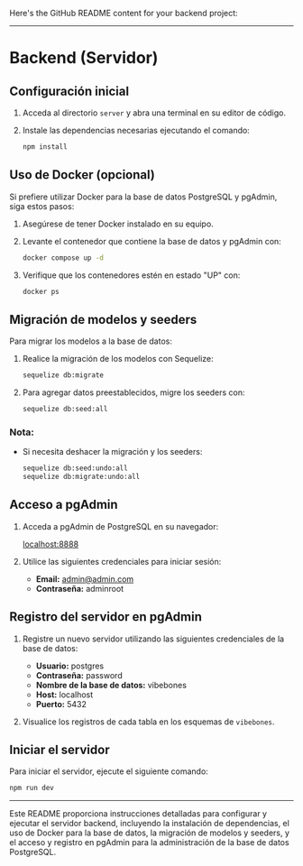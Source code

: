 Here's the GitHub README content for your backend project:

---

# Backend (Servidor)

## Configuración inicial

1. Acceda al directorio `server` y abra una terminal en su editor de código.

2. Instale las dependencias necesarias ejecutando el comando:

   ```bash
   npm install
   ```

## Uso de Docker (opcional)

Si prefiere utilizar Docker para la base de datos PostgreSQL y pgAdmin, siga estos pasos:

1. Asegúrese de tener Docker instalado en su equipo.

2. Levante el contenedor que contiene la base de datos y pgAdmin con:

   ```bash
   docker compose up -d
   ```

3. Verifique que los contenedores estén en estado "UP" con:

   ```bash
   docker ps
   ```

## Migración de modelos y seeders

Para migrar los modelos a la base de datos:

1. Realice la migración de los modelos con Sequelize:

   ```bash
   sequelize db:migrate
   ```

2. Para agregar datos preestablecidos, migre los seeders con:

   ```bash
   sequelize db:seed:all
   ```

### Nota:

- Si necesita deshacer la migración y los seeders:

  ```bash
  sequelize db:seed:undo:all
  sequelize db:migrate:undo:all
  ```

## Acceso a pgAdmin

1. Acceda a pgAdmin de PostgreSQL en su navegador:

   [localhost:8888](http://localhost:8888)

2. Utilice las siguientes credenciales para iniciar sesión:

   - **Email:** admin@admin.com
   - **Contraseña:** adminroot

## Registro del servidor en pgAdmin

1. Registre un nuevo servidor utilizando las siguientes credenciales de la base de datos:

   - **Usuario:** postgres
   - **Contraseña:** password
   - **Nombre de la base de datos:** vibebones
   - **Host:** localhost
   - **Puerto:** 5432

2. Visualice los registros de cada tabla en los esquemas de `vibebones`.

## Iniciar el servidor

Para iniciar el servidor, ejecute el siguiente comando:

```bash
npm run dev
```

---

Este README proporciona instrucciones detalladas para configurar y ejecutar el servidor backend, incluyendo la instalación de dependencias, el uso de Docker para la base de datos, la migración de modelos y seeders, y el acceso y registro en pgAdmin para la administración de la base de datos PostgreSQL.

